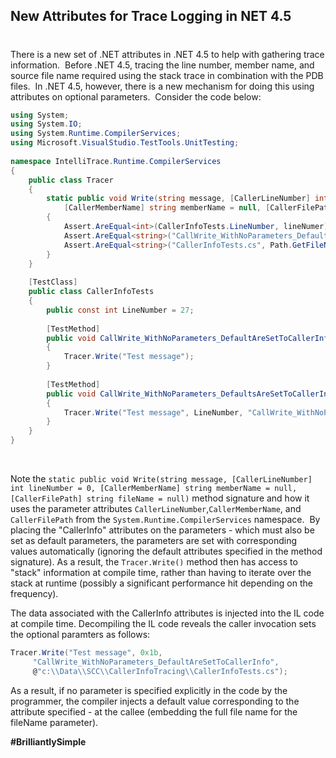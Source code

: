 ## New Attributes for Trace Logging in NET 4.5
#
There is a new set of .NET attributes in .NET 4.5 to help with gathering trace information.  Before .NET 4.5, tracing the line number, member name, and source file name required using the stack trace in combination with the PDB files.  In .NET 4.5, however, there is a new mechanism for doing this using attributes on optional parameters.  Consider the code below:

```csharp
using System;
using System.IO;
using System.Runtime.CompilerServices;
using Microsoft.VisualStudio.TestTools.UnitTesting;
 
namespace IntelliTrace.Runtime.CompilerServices
{
    public class Tracer
    {
        static public void Write(string message, [CallerLineNumber] int lineNumer = 0, 
            [CallerMemberName] string memberName = null, [CallerFilePath] string fileName = null)
        {
            Assert.AreEqual<int>(CallerInfoTests.LineNumber, lineNumer);
            Assert.AreEqual<string>("CallWrite_WithNoParameters_DefaultAreSetToCallerInfo", memberName);
            Assert.AreEqual<string>("CallerInfoTests.cs", Path.GetFileName(fileName));
        }
    }
    
    [TestClass]
    public class CallerInfoTests
    {
        public const int LineNumber = 27;
 
        [TestMethod]
        public void CallWrite_WithNoParameters_DefaultAreSetToCallerInfo()
        {
            Tracer.Write("Test message");
        }
 
        [TestMethod]
        public void CallWrite_WithNoParameters_DefaultsAreSetToCallerInfoExceptForSpecifiedLineNuber()
        {
            Tracer.Write("Test message", LineNumber, "CallWrite_WithNoParameters_DefaultAreSetToCallerInfo");
        }
    }
}
```

 

Note the ```static public void Write(string message, [CallerLineNumber] int lineNumber = 0, [CallerMemberName] string memberName = null, [CallerFilePath] string fileName = null)``` method signature and how it uses the parameter attributes ```CallerLineNumber```,```CallerMemberName```, and ```CallerFilePath``` from the ```System.Runtime.CompilerServices``` namespace.  By placing the "CallerInfo" attributes on the parameters - which must also be set as default parameters, the parameters are set with corresponding values automatically (ignoring the default attributes specified in the method signature). As a result, the ```Tracer.Write()``` method then has access to "stack" information at compile time, rather than having to iterate over the stack at runtime (possibly a significant performance hit depending on the frequency).

The data associated with the CallerInfo attributes is injected into the IL code at compile time. Decompiling the IL code reveals the caller invocation sets the optional paramters as follows:

```csharp
Tracer.Write("Test message", 0x1b, 
     "CallWrite_WithNoParameters_DefaultAreSetToCallerInfo", 
     @"c:\\Data\\SCC\\CallerInfoTracing\\CallerInfoTests.cs");
```
As a result, if no parameter is specified explicitly in the code by the programmer, the compiler injects a default value corresponding to the attribute specified - at the callee (embedding the full file name for the fileName parameter).

**#BrilliantlySimple**
